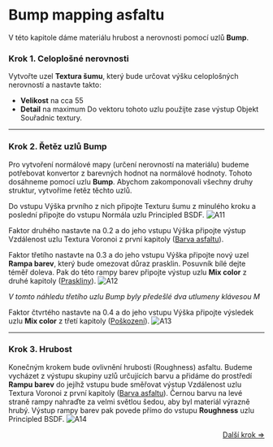 # Bump mapping asfaltu
V této kapitole dáme materiálu hrubost a nerovnosti pomocí uzlů **Bump**.
### Krok 1. Celoplošné nerovnosti
Vytvořte uzel **Textura šumu**, který bude určovat výšku celoplošných nerovností a nastavte takto:
- **Velikost** na cca 55
- **Detail** na maximum
Do vektoru tohoto uzlu použijte zase výstup Objekt Souřadnic textury.

---
### Krok 2. Řetěz uzlů Bump
Pro vytvoření normálové mapy (určení nerovností na materiálu) budeme potřebovat konvertor z barevných hodnot na normálové hodnoty. Tohoto dosáhneme pomocí uzlu **Bump**. Abychom zakomponovali všechny druhy struktur, vytvoříme řetěz těchto uzlů.

Do vstupu Výška prvního z nich připojte Texturu šumu z minulého kroku a poslední připojte do vstupu Normála uzlu Principled BSDF.
![A11](https://github.com/user-attachments/assets/66b6faab-e1ee-4cc9-ab52-3770675c2971)

Faktor druhého nastavte na 0.2 a do jeho vstupu Výška připojte výstup Vzdálenost uzlu Textura Voronoi z první kapitoly ([Barva asfaltu](https://github.com/Milimar16/Blender-realisticke-povrchy/blob/main/Barva%20asfaltu.md)).

Faktor třetího nastavte na 0.3 a do jeho vstupu Výška připojte nový uzel **Rampa barev**, který bude omezovat důraz prasklin. Posuvník bílé dejte téměř doleva. Pak do této rampy barev připojte výstup uzlu **Mix color** z druhé kapitoly ([Praskliny](https://github.com/Milimar16/Blender-realisticke-povrchy/blob/main/Praskliny.md)).
![A12](https://github.com/user-attachments/assets/6c5b6e71-d7f0-4ed3-9e2e-d61726a6b98e)

_V tomto náhledu třetího uzlu Bump byly předešlé dva utlumeny klávesou M_

Faktor čtvrtého nastavte na 0.4 a do jeho vstupu Výška připojte výsledek uzlu **Mix color** z třetí kapitoly ([Poškození](https://github.com/Milimar16/Blender-realisticke-povrchy/blob/main/Po%C5%A1kozen%C3%AD.md)).
![A13](https://github.com/user-attachments/assets/b4b44bd8-4fc1-4a89-b649-596594210e6b)

---
### Krok 3. Hrubost
Konečným krokem bude ovlivnění hrubosti (Roughness) asfaltu. Budeme vycházet z výstupu skupiny uzlů určujících barvu a přidáme do prostředí **Rampu barev** do jejíhž vstupu bude směřovat výstup Vzdálenost uzlu Textura Voronoi z první kapitoly ([Barva asfaltu](https://github.com/Milimar16/Blender-realisticke-povrchy/blob/main/Barva%20asfaltu.md)). Černou barvu na levé straně rampy nahraďte za velmi světlou šedou, aby byl materiál výrazně hrubý. Výstup rampy barev pak povede přímo do vstupu **Roughness** uzlu Principled BSDF.
![A14](https://github.com/user-attachments/assets/915529ec-f859-4552-807f-15350d7e8da2)

<div align="right">
<a href="https://github.com/Milimar16/Blender-realisticke-povrchy/blob/main/Asfalt%20-%20p%C5%99ehled.md">Další krok =></a>
 </div>
